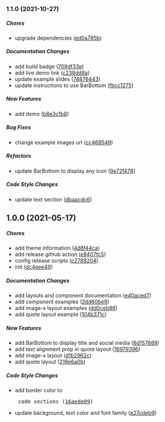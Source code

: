 ### 1.1.0 (2021-10-27)

##### Chores

*  upgrade dependencies ([ed0a785b](https://github.com/moudev/slidev-theme-purplin/commit/ed0a785b48c3dcdfda3d8761a03fb60bdca82cc8))

##### Documentation Changes

*  add build badge ([709df33e](https://github.com/moudev/slidev-theme-purplin/commit/709df33e7a16f8be948587023ec92d2f1a208b4c))
*  add live demo link ([c238dd8a](https://github.com/moudev/slidev-theme-purplin/commit/c238dd8adefc78c64296b7c745fd82e38de1a462))
*  update example slides ([74876443](https://github.com/moudev/slidev-theme-purplin/commit/748764436eae799565b6d72b7a7bd3b3ebf14e5b))
*  update instructions to use BarBottom ([fbcc1275](https://github.com/moudev/slidev-theme-purplin/commit/fbcc12752b7a4077648faffb03d41c3b18213dcf))

##### New Features

*  add demo ([b8e3c1b8](https://github.com/moudev/slidev-theme-purplin/commit/b8e3c1b8d7e93bd75a08eb055a40741582a24aa4))

##### Bug Fixes

*  change example images url ([cc468549](https://github.com/moudev/slidev-theme-purplin/commit/cc468549bae0c1646394f6b5297f46b00bdb1e53))

##### Refactors

*  update BarBottom to display any icon ([9e72f478](https://github.com/moudev/slidev-theme-purplin/commit/9e72f478130c8a450eb49245c46f533eff2c8eac))

##### Code Style Changes

*  update text section ([dbaacdc6](https://github.com/moudev/slidev-theme-purplin/commit/dbaacdc6c1cf7d433979193e5ec5e6dcc5d5bf35))

## 1.0.0 (2021-05-17)

##### Chores

*  add theme information ([4d8f44ca](https://github.com/moudev/slidev-theme-purplin/commit/4d8f44cac77e2812126b53bb40813680bd5aca96))
*  add release github action ([e8407fc5](https://github.com/moudev/slidev-theme-purplin/commit/e8407fc5887a097fe230cd92cf7b3af70de2d119))
*  config release scripts ([c2788204](https://github.com/moudev/slidev-theme-purplin/commit/c278820494b5a0aec0703914f432cd9c9a95e578))
*  init ([dc4eee49](https://github.com/moudev/slidev-theme-purplin/commit/dc4eee49a72b07cdaa850cadb98ec2d51eb19157))

##### Documentation Changes

*  add layouts and component documentation ([e40aced7](https://github.com/moudev/slidev-theme-purplin/commit/e40aced7bb81faa7deaccaba010981f4a00c6c63))
*  add <BarBottom /> component examples ([2dd60be9](https://github.com/moudev/slidev-theme-purplin/commit/2dd60be98dc8d6f6913dd7bef7de3a4d9877fae1))
*  add image-x layout examples ([dd0ceb98](https://github.com/moudev/slidev-theme-purplin/commit/dd0ceb98a48e24b32f05bf925bdd4848a7faa70c))
*  add quote layout example ([104b371c](https://github.com/moudev/slidev-theme-purplin/commit/104b371cc70e6e9245a08c56436e52cf7b98f9ea))

##### New Features

*  add BarBottom to display title and social media ([8d157689](https://github.com/moudev/slidev-theme-purplin/commit/8d157689c7511ed77d698795be06eae85a755eba))
*  add text alignment prop in quote layout ([16979396](https://github.com/moudev/slidev-theme-purplin/commit/169793969dc9a72e6b27bdbb6a16ca020e4afdf2))
*  add image-x layout ([d1b2962c](https://github.com/moudev/slidev-theme-purplin/commit/d1b2962cfe7d7e2be519a3922191e5ab1bf606b5))
*  add quote layout ([218e6a0b](https://github.com/moudev/slidev-theme-purplin/commit/218e6a0b20aa045bf985415fe48e2eddead1c61b))

##### Code Style Changes

*  add border color to <pre /> code sections ([16aede09](https://github.com/moudev/slidev-theme-purplin/commit/16aede09e0d17d24df917f08cebf743e496c2f55))
*  update background, text color and font family ([e27cdeb9](https://github.com/moudev/slidev-theme-purplin/commit/e27cdeb90a7219c763f43d9e8b0d059ad1529c2d))

